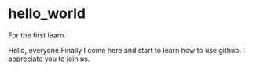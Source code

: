 # hello_world
For the first learn.

Hello, everyone.Finally I come here and start to learn how to use github. I appreciate you to join us.
